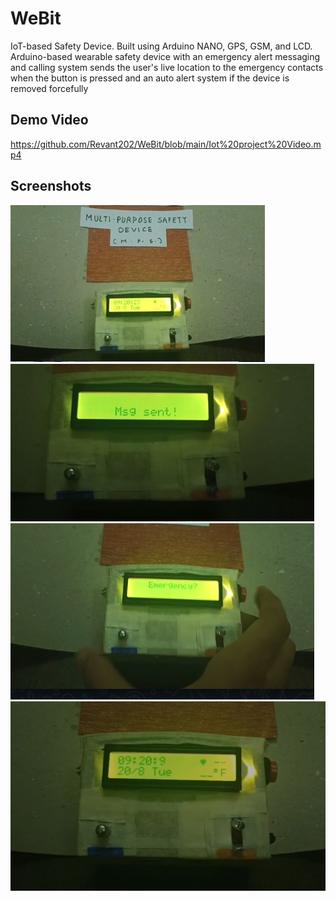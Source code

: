 
# WeBit

IoT-based Safety Device.
Built using Arduino NANO, GPS, GSM, and LCD.
Arduino-based wearable safety device with an emergency alert messaging and calling system sends the user's live location to the emergency contacts when the button is pressed and an auto alert system if the device is removed forcefully



## Demo Video

https://github.com/Revant202/WeBit/blob/main/Iot%20project%20Video.mp4


## Screenshots

![](https://github.com/Revant202/WeBit/blob/main/ss1.png)
![](https://github.com/Revant202/WeBit/blob/main/ss2.png)
![](https://github.com/Revant202/WeBit/blob/main/ss3.png)
![](https://github.com/Revant202/WeBit/blob/main/ss4.png)

